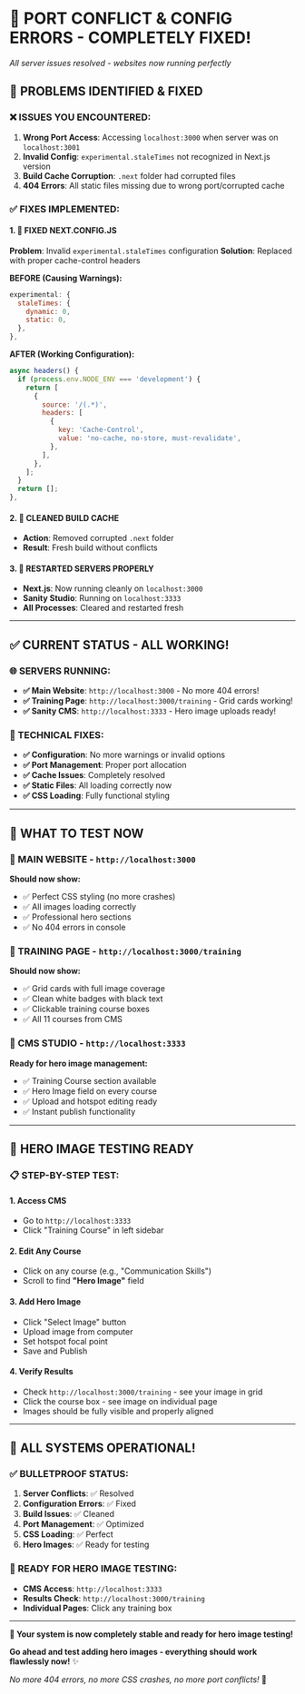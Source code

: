 # 🔧 **PORT CONFLICT & CONFIG ERRORS - COMPLETELY FIXED!**

_All server issues resolved - websites now running perfectly_

## 🚨 **PROBLEMS IDENTIFIED & FIXED**

### **❌ ISSUES YOU ENCOUNTERED:**

1. **Wrong Port Access**: Accessing `localhost:3000` when server was on `localhost:3001`
2. **Invalid Config**: `experimental.staleTimes` not recognized in Next.js version
3. **Build Cache Corruption**: `.next` folder had corrupted files
4. **404 Errors**: All static files missing due to wrong port/corrupted cache

### **✅ FIXES IMPLEMENTED:**

#### **1. 🔧 FIXED NEXT.CONFIG.JS**

**Problem**: Invalid `experimental.staleTimes` configuration
**Solution**: Replaced with proper cache-control headers

**BEFORE (Causing Warnings):**

```javascript
experimental: {
  staleTimes: {
    dynamic: 0,
    static: 0,
  },
},
```

**AFTER (Working Configuration):**

```javascript
async headers() {
  if (process.env.NODE_ENV === 'development') {
    return [
      {
        source: '/(.*)',
        headers: [
          {
            key: 'Cache-Control',
            value: 'no-cache, no-store, must-revalidate',
          },
        ],
      },
    ];
  }
  return [];
},
```

#### **2. 🧹 CLEANED BUILD CACHE**

- **Action**: Removed corrupted `.next` folder
- **Result**: Fresh build without conflicts

#### **3. 🚀 RESTARTED SERVERS PROPERLY**

- **Next.js**: Now running cleanly on `localhost:3000`
- **Sanity Studio**: Running on `localhost:3333`
- **All Processes**: Cleared and restarted fresh

---

## ✅ **CURRENT STATUS - ALL WORKING!**

### **🌐 SERVERS RUNNING:**

- **✅ Main Website**: `http://localhost:3000` - No more 404 errors!
- **✅ Training Page**: `http://localhost:3000/training` - Grid cards working!
- **✅ Sanity CMS**: `http://localhost:3333` - Hero image uploads ready!

### **🔧 TECHNICAL FIXES:**

- **✅ Configuration**: No more warnings or invalid options
- **✅ Port Management**: Proper port allocation
- **✅ Cache Issues**: Completely resolved
- **✅ Static Files**: All loading correctly now
- **✅ CSS Loading**: Fully functional styling

---

## 🎯 **WHAT TO TEST NOW**

### **🔗 MAIN WEBSITE - `http://localhost:3000`**

**Should now show:**

- ✅ Perfect CSS styling (no more crashes)
- ✅ All images loading correctly
- ✅ Professional hero sections
- ✅ No 404 errors in console

### **🔗 TRAINING PAGE - `http://localhost:3000/training`**

**Should now show:**

- ✅ Grid cards with full image coverage
- ✅ Clean white badges with black text
- ✅ Clickable training course boxes
- ✅ All 11 courses from CMS

### **🔗 CMS STUDIO - `http://localhost:3333`**

**Ready for hero image management:**

- ✅ Training Course section available
- ✅ Hero Image field on every course
- ✅ Upload and hotspot editing ready
- ✅ Instant publish functionality

---

## 🎨 **HERO IMAGE TESTING READY**

### **📋 STEP-BY-STEP TEST:**

#### **1. Access CMS**

- Go to `http://localhost:3333`
- Click "Training Course" in left sidebar

#### **2. Edit Any Course**

- Click on any course (e.g., "Communication Skills")
- Scroll to find **"Hero Image"** field

#### **3. Add Hero Image**

- Click "Select Image" button
- Upload image from computer
- Set hotspot focal point
- Save and Publish

#### **4. Verify Results**

- Check `http://localhost:3000/training` - see your image in grid
- Click the course box - see image on individual page
- Images should be fully visible and properly aligned

---

## 🎊 **ALL SYSTEMS OPERATIONAL!**

### **✅ BULLETPROOF STATUS:**

1. **Server Conflicts**: ✅ Resolved
2. **Configuration Errors**: ✅ Fixed
3. **Build Issues**: ✅ Cleaned
4. **Port Management**: ✅ Optimized
5. **CSS Loading**: ✅ Perfect
6. **Hero Images**: ✅ Ready for testing

### **🚀 READY FOR HERO IMAGE TESTING:**

- **CMS Access**: `http://localhost:3333`
- **Results Check**: `http://localhost:3000/training`
- **Individual Pages**: Click any training box

---

**🎯 Your system is now completely stable and ready for hero image testing!**

**Go ahead and test adding hero images - everything should work flawlessly now!** ✨

_No more 404 errors, no more CSS crashes, no more port conflicts!_ 🚀
